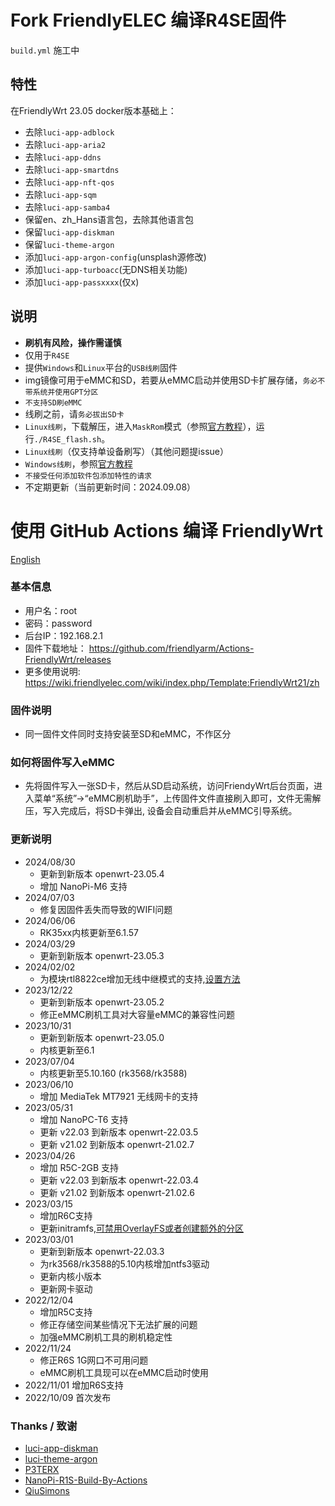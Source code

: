 # Fork FriendlyELEC 编译R4SE固件

`build.yml` 施工中


## 特性

在FriendlyWrt 23.05 docker版本基础上：

- 去除`luci-app-adblock`
- 去除`luci-app-aria2`
- 去除`luci-app-ddns`
- 去除`luci-app-smartdns`
- 去除`luci-app-nft-qos`
- 去除`luci-app-sqm`
- 去除`luci-app-samba4`
- 保留en、zh_Hans语言包，去除其他语言包
- 保留`luci-app-diskman`
- 保留`luci-theme-argon`
- 添加`luci-app-argon-config`(unsplash源修改)
- 添加`luci-app-turboacc`(无DNS相关功能)
- 添加`luci-app-passxxxx`(仅x)

## 说明
- **刷机有风险，操作需谨慎**
- 仅用于`R4SE`
- 提供`Windows`和`Linux`平台的`USB线刷`固件
- img镜像可用于eMMC和SD，若要从eMMC启动并使用SD卡扩展存储，`务必不带系统并使用GPT分区`
- `不支持SD刷eMMC`
- 线刷之前，请`务必拔出SD卡`
- `Linux线刷`，下载解压，进入`MaskRom`模式（参照[官方教程](https://wiki.friendlyelec.com/wiki/index.php/NanoPi_R4SE/zh#.E6.96.B9.E6.B3.953:_.E9.80.9A.E8.BF.87USB.E7.83.A7.E5.86.99)），运行`./R4SE_flash.sh`。
- `Linux线刷`（仅支持单设备刷写）（其他问题提issue）
- `Windows线刷`，参照[官方教程](https://wiki.friendlyelec.com/wiki/index.php/NanoPi_R4SE/zh#.E6.96.B9.E6.B3.953:_.E9.80.9A.E8.BF.87USB.E7.83.A7.E5.86.99)
- `不接受任何添加软件包添加特性的请求`
- 不定期更新（当前更新时间：2024.09.08）


# 使用 GitHub Actions 编译 FriendlyWrt
[English](README_en.md)
### 基本信息 
- 用户名：root
- 密码：password
- 后台IP：192.168.2.1
- 固件下载地址： https://github.com/friendlyarm/Actions-FriendlyWrt/releases
- 更多使用说明: https://wiki.friendlyelec.com/wiki/index.php/Template:FriendlyWrt21/zh
### 固件说明
- 同一固件文件同时支持安装至SD和eMMC，不作区分
### 如何将固件写入eMMC  
- 先将固件写入一张SD卡，然后从SD启动系统，访问FriendyWrt后台页面，进入菜单“系统”->“eMMC刷机助手”，上传固件文件直接刷入即可，文件无需解压，写入完成后，将SD卡弹出, 设备会自动重启并从eMMC引导系统。
### 更新说明
* 2024/08/30
    *  更新到新版本 openwrt-23.05.4
    *  增加 NanoPi-M6 支持
* 2024/07/03
    *  修复因固件丢失而导致的WIFI问题
* 2024/06/06
    *  RK35xx内核更新至6.1.57
* 2024/03/29
    *  更新到新版本 openwrt-23.05.3
* 2024/02/02
    *  为模块rtl8822ce增加无线中继模式的支持,[设置方法](https://wiki.friendlyelec.com/wiki/index.php/NanoPi_R5C/zh#.E6.97.A0.E7.BA.BF.E4.B8.AD.E7.BB.A7.E6.A8.A1.E5.BC.8F)
* 2023/12/22
    *  更新到新版本 openwrt-23.05.2
    *  修正eMMC刷机工具对大容量eMMC的兼容性问题
* 2023/10/31
    *  更新到新版本 openwrt-23.05.0
    *  内核更新至6.1
* 2023/07/04
    *  内核更新至5.10.160 (rk3568/rk3588)
* 2023/06/10
    *  增加 MediaTek MT7921 无线网卡的支持
* 2023/05/31
    *  增加 NanoPC-T6 支持
    *  更新 v22.03 到新版本 openwrt-22.03.5
    *  更新 v21.02 到新版本 openwrt-21.02.7
* 2023/04/26
    *  增加 R5C-2GB 支持
    *  更新 v22.03 到新版本 openwrt-22.03.4
    *  更新 v21.02 到新版本 openwrt-21.02.6
* 2023/03/15
    *  增加R6C支持
    *  更新initramfs,[可禁用OverlayFS或者创建额外的分区](https://wiki.friendlyelec.com/wiki/index.php/How_to_use_overlayfs_on_Linux/zh)
* 2023/03/01
    *  更新到新版本 openwrt-22.03.3
    *  为rk3568/rk3588的5.10内核增加ntfs3驱动
    *  更新内核小版本
    *  更新网卡驱动
* 2022/12/04
    *  增加R5C支持
    *  修正存储空间某些情况下无法扩展的问题
    *  加强eMMC刷机工具的刷机稳定性
* 2022/11/24
    *  修正R6S 1G网口不可用问题  
    *  eMMC刷机工具现可以在eMMC启动时使用  
* 2022/11/01 增加R6S支持
* 2022/10/09 首次发布
### Thanks / 致谢
- [luci-app-diskman](https://github.com/lisaac/luci-app-diskman)
- [luci-theme-argon](https://github.com/jerrykuku/luci-theme-argon)
- [P3TERX](https://github.com/P3TERX/Actions-OpenWrt)
- [NanoPi-R1S-Build-By-Actions](https://github.com/skytotwo/NanoPi-R1S-Build-By-Actions)
- [QiuSimons](https://github.com/QiuSimons/YAOF)
